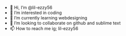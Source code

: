 - 👋 Hi, I’m @lil-ezzy56
- 👀 I’m interested in coding
- 🌱 I’m currently learning webdesigning
- 💞️ I’m looking to collaborate on github and sublime text
- 📫 How to reach me ig; lil-ezzy56

<!---
lil-ezzy56/lil-ezzy56 is a ✨ special ✨ repository because its `README.md` (this file) appears on your GitHub profile.
You can click the Preview link to take a look at your changes.
--->
